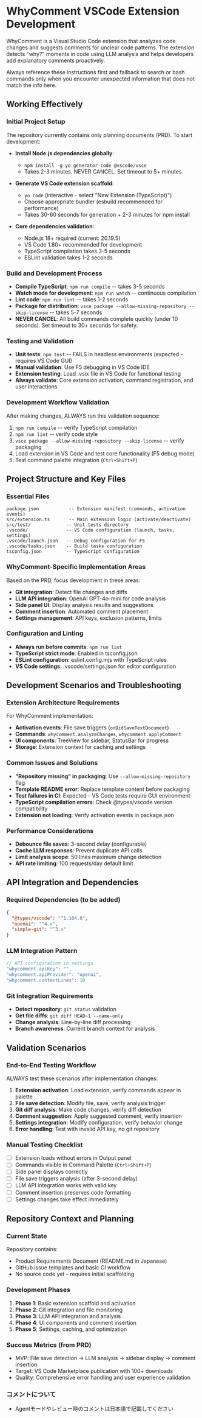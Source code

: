 # WhyComment VSCode Extension Development

WhyComment is a Visual Studio Code extension that analyzes code changes and suggests comments for unclear code patterns. The extension detects "why?" moments in code using LLM analysis and helps developers add explanatory comments proactively.

Always reference these instructions first and fallback to search or bash commands only when you encounter unexpected information that does not match the info here.

## Working Effectively

### Initial Project Setup
The repository currently contains only planning documents (PRD). To start development:

- **Install Node.js dependencies globally**:
  - `npm install -g yo generator-code @vscode/vsce`
  - Takes 2-3 minutes. NEVER CANCEL. Set timeout to 5+ minutes.

- **Generate VS Code extension scaffold**:
  - `yo code` (interactive - select "New Extension (TypeScript)")
  - Choose appropriate bundler (esbuild recommended for performance)
  - Takes 30-60 seconds for generation + 2-3 minutes for npm install

- **Core dependencies validation**:
  - Node.js 18+ required (current: 20.19.5)
  - VS Code 1.80+ recommended for development
  - TypeScript compilation takes 3-5 seconds
  - ESLint validation takes 1-2 seconds

### Build and Development Process
- **Compile TypeScript**: `npm run compile` -- takes 3-5 seconds
- **Watch mode for development**: `npm run watch` -- continuous compilation
- **Lint code**: `npm run lint` -- takes 1-2 seconds  
- **Package for distribution**: `vsce package --allow-missing-repository --skip-license` -- takes 5-7 seconds
- **NEVER CANCEL**: All build commands complete quickly (under 10 seconds). Set timeout to 30+ seconds for safety.

### Testing and Validation
- **Unit tests**: `npm test` -- FAILS in headless environments (expected - requires VS Code GUI)
- **Manual validation**: Use F5 debugging in VS Code IDE
- **Extension testing**: Load .vsix file in VS Code for functional testing
- **Always validate**: Core extension activation, command registration, and user interactions

### Development Workflow Validation
After making changes, ALWAYS run this validation sequence:
1. `npm run compile` -- verify TypeScript compilation
2. `npm run lint` -- verify code style  
3. `vsce package --allow-missing-repository --skip-license` -- verify packaging
4. Load extension in VS Code and test core functionality (F5 debug mode)
5. Test command palette integration (`Ctrl+Shift+P`)

## Project Structure and Key Files

### Essential Files
```
package.json           -- Extension manifest (commands, activation events)
src/extension.ts       -- Main extension logic (activate/deactivate)
src/test/             -- Unit tests directory
.vscode/              -- VS Code configuration (launch, tasks, settings)
.vscode/launch.json   -- Debug configuration for F5
.vscode/tasks.json    -- Build tasks configuration  
tsconfig.json         -- TypeScript configuration
```

### WhyComment-Specific Implementation Areas
Based on the PRD, focus development in these areas:
- **Git integration**: Detect file changes and diffs
- **LLM API integration**: OpenAI GPT-4o-mini for code analysis
- **Side panel UI**: Display analysis results and suggestions
- **Comment insertion**: Automated comment placement
- **Settings management**: API keys, exclusion patterns, limits

### Configuration and Linting
- **Always run before commits**: `npm run lint`
- **TypeScript strict mode**: Enabled in tsconfig.json
- **ESLint configuration**: eslint.config.mjs with TypeScript rules
- **VS Code settings**: .vscode/settings.json for editor configuration

## Development Scenarios and Troubleshooting

### Extension Architecture Requirements
For WhyComment implementation:
- **Activation events**: File save triggers (`onDidSaveTextDocument`)
- **Commands**: `whycomment.analyzeChanges`, `whycomment.applyComment`
- **UI components**: TreeView for sidebar, StatusBar for progress
- **Storage**: Extension context for caching and settings

### Common Issues and Solutions
- **"Repository missing" in packaging**: Use `--allow-missing-repository` flag
- **Template README error**: Replace template content before packaging  
- **Test failures in CI**: Expected - VS Code tests require GUI environment
- **TypeScript compilation errors**: Check @types/vscode version compatibility
- **Extension not loading**: Verify activation events in package.json

### Performance Considerations  
- **Debounce file saves**: 3-second delay (configurable)
- **Cache LLM responses**: Prevent duplicate API calls
- **Limit analysis scope**: 50 lines maximum change detection
- **API rate limiting**: 100 requests/day default limit

## API Integration and Dependencies

### Required Dependencies (to be added)
```json
{
  "@types/vscode": "^1.104.0",
  "openai": "^4.x",
  "simple-git": "^3.x"
}
```

### LLM Integration Pattern
```typescript
// API configuration in settings
"whycomment.apiKey": "",
"whycomment.apiProvider": "openai",
"whycomment.contextLines": 10
```

### Git Integration Requirements
- **Detect repository**: `git status` validation
- **Get file diffs**: `git diff HEAD~1 --name-only`  
- **Change analysis**: Line-by-line diff processing
- **Branch awareness**: Current branch context for analysis

## Validation Scenarios

### End-to-End Testing Workflow
ALWAYS test these scenarios after implementation changes:
1. **Extension activation**: Load extension, verify commands appear in palette
2. **File save detection**: Modify file, save, verify analysis trigger
3. **Git diff analysis**: Make code changes, verify diff detection
4. **Comment suggestion**: Apply suggested comment, verify insertion  
5. **Settings integration**: Modify configuration, verify behavior change
6. **Error handling**: Test with invalid API key, no git repository

### Manual Testing Checklist
- [ ] Extension loads without errors in Output panel
- [ ] Commands visible in Command Palette (`Ctrl+Shift+P`)
- [ ] Side panel displays correctly
- [ ] File save triggers analysis (after 3-second delay)
- [ ] LLM API integration works with valid key
- [ ] Comment insertion preserves code formatting
- [ ] Settings changes take effect immediately

## Repository Context and Planning

### Current State
Repository contains:
- Product Requirements Document (README.md in Japanese)
- GitHub issue templates and basic CI workflow
- No source code yet - requires initial scaffolding

### Development Phases
1. **Phase 1**: Basic extension scaffold and activation
2. **Phase 2**: Git integration and file monitoring  
3. **Phase 3**: LLM API integration and analysis
4. **Phase 4**: UI components and comment insertion
5. **Phase 5**: Settings, caching, and optimization

### Success Metrics (from PRD)
- MVP: File save detection → LLM analysis → sidebar display → comment insertion
- Target: VS Code Marketplace publication with 100+ downloads
- Quality: Comprehensive error handling and user experience validation

### コメントについて
- Agentモードやレビュー時のコメントは日本語で記載してください
